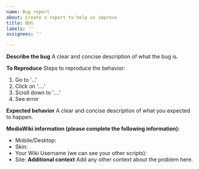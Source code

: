 ```yaml
---
name: Bug report
about: Create a report to help us improve
title: BUG
labels: ''
assignees: ''

---
```


**Describe the bug**
A clear and concise description of what the bug is.

**To Reproduce**
Steps to reproduce the behavior:
1. Go to '...'
2. Click on '....'
3. Scroll down to '....'
4. See error

**Expected behavior**
A clear and concise description of what you expected to happen.

**MediaWiki information (please complete the following information):**
 - Mobile/Desktop: 
 - Skin:
 - Your Wiki Username (we can see your other scripts):
 - Site: 
**Additional context**
Add any other context about the problem here.
